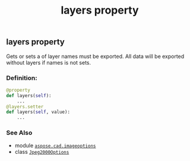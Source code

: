 ﻿---
title: layers property
second_title: Aspose.CAD for Python via .NET API References
description: 
type: docs
weight: 50
url: /aspose.cad.imageoptions/jpeg2000options/layers/
is_root: false
---

## layers property


Gets or sets a of layer names must be exported.
All data will be exported without layers if names is not sets.
### Definition:
```python
@property
def layers(self):
    ...
@layers.setter
def layers(self, value):
    ...
```

### See Also
* module [`aspose.cad.imageoptions`](../../)
* class [`Jpeg2000Options`](/cad/python-net/aspose.cad.imageoptions/jpeg2000options)

